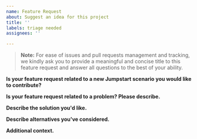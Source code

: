 ```yaml
---
name: Feature Request
about: Suggest an idea for this project
title: ''
labels: triage needed
assignees: ''

---
```


<!--- Disclaimer: The intent of this "Feature request" template is to address feature requests related to the various Arc Jumpstart solution. The Arc Jumpstart team does not handle and/or support Azure Arc upstream core product related issues, bugs and feature requests and will try to assist on a best effort basis. For a core product issue or feature request/feedback, please create an official [Azure support ticket](https://azure.microsoft.com/support/create-ticket/) or [general feedback request](https://feedback.azure.com). --->

> **Note:** For ease of issues and pull requests management and tracking, we kindly ask you to provide a meaningful and concise title to this feature request and answer all questions to the best of your ability.

**Is your feature request related to a new Jumpstart scenario you would like to contribute?**
<!--- That's great! Use our [Jumpstart contribution guidelines](https://aka.ms/JumpstartContribution) --->

**Is your feature request related to a problem? Please describe.**
<!--- A clear and concise description of what the problem is. Ex. As a user of ... I would like to have [...] --->

**Describe the solution you'd like.**
<!--- A clear and concise description of what you want to happen. --->

**Describe alternatives you've considered.**
<!--- A clear and concise description of any alternative solutions or features you've considered. --->

**Additional context.**
<!--- Add any other context or screenshots about the feature request here. --->
